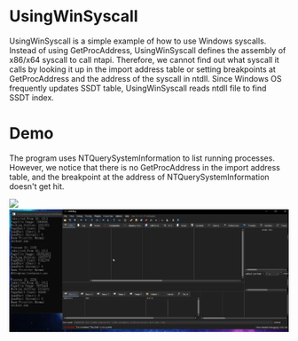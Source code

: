 # UsingWinSyscall
UsingWinSyscall is a simple example of how to use Windows syscalls. Instead of using GetProcAddress, UsingWinSyscall defines the assembly of x86/x64 syscall to call ntapi. Therefore, we cannot find out what syscall it calls by looking it up in the import address table or setting breakpoints at GetProcAddress and the address of the syscall in ntdll. Since Windows OS frequently updates SSDT table, UsingWinSyscall reads ntdll file to find SSDT index.

# Demo
The program uses NTQuerySystemInformation to list  running processes. However, we notice that there is no GetProcAddress in the import address table, and the breakpoint at the address of NTQuerySystemInformation doesn't get hit.

![](https://i.imgur.com/yFnvgB1.png)
![](demo2.gif)


